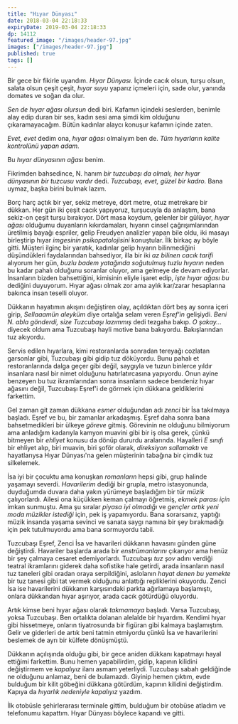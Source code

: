 ```yaml
---
title: "Hıyar Dünyası"
date: 2018-03-04 22:18:33
expiryDate: 2019-03-04 22:18:33
dp: 14112
featured_image: "/images/header-97.jpg"
images: ["/images/header-97.jpg"]
published: true
tags: []
---
```




Bir gece bir fikirle uyandım. *Hıyar Dünyası.* İçinde cacık olsun, turşu olsun,
salata olsun çeşit çeşit, *hıyar suyu* yaparız içmeleri için, sade olur, yanında
domates ve soğan da olur. 

*Sen de hıyar ağası olursun* dedi biri. Kafamın içindeki seslerden, benimle alay
edip duran bir ses, kadın sesi ama şimdi kim olduğunu çıkaramayacağım. Bütün
kadınlar alaycı konuşur kafamın içinde zaten.

*Evet, evet* dedim ona, *hıyar ağası* olmalıyım ben de. *Tüm hıyarların kalite
kontrolünü yapan adam.* 

Bu *hıyar dünyasının ağası* benim. 

Fikrimden bahsedince, N. hanım *bir tuzcubaşı da olmalı, her hıyar dünyasının
bir tuzcusu vardır* dedi. *Tuzcubaşı, evet, güzel bir kadro.* Bana uymaz, başka
birini bulmak lazım.

Borç harç açtık bir yer, sekiz metreye, dört metre, otuz metrekare bir dükkan.
Her gün iki çeşit cacık yapıyoruz, turşucuyla da anlaştım, bana sekiz-on çeşit
turşu bırakıyor. Dört masa koydum, gelenler bir gülüyor, *hıyar ağası* olduğumu
duyanların kıkırdamaları, hıyarın cinsel çağrışımlarından üretilmiş bayağı
espriler, gelip Freudyen analizler yapan bile oldu, iki masayı birleştirip hıyar
*imgesinin psikopatolojisini* konuştular. İlk birkaç ay böyle gitti. Müşteri
ilginç bir yaratık, kadınlar gelip hıyarın bilinmediğini düşündükleri
faydalarından bahsediyor, illa bir iki *az bilinen cacık tarifi* alıyorum her
gün, *buzlu badem yatağında soğutulmuş tuzlu hıyarın* neden bu kadar pahalı
olduğunu soranlar oluyor, ama gelmeye de devam ediyorlar. İnsanların bizden
bahsettiğini, kimisinin eliyle işaret edip, *işte hıyar ağası bu* dediğini
duyuyorum. Hıyar ağası olmak zor ama aylık kar/zarar hesaplarına bakınca insan
teselli oluyor.

Dükkanın hayatımın akışını değiştiren olay, açıldıktan dört beş ay sonra içeri
girip, *Sellaaamün aleyküm* diye ortalığa selam veren *Eşref'in* gelişiydi.
*Beni N. abla gönderdi, size Tuzcubaşı lazımmış* dedi tezgaha bakıp. *O
şakay...* diyecek oldum ama Tuzcubaşı hayli motive bana bakıyordu. Bakışlarından
tuz akıyordu.

Servis edilen hıyarlara, kimi restoranlarda sonradan tereyağı cozlatan garsonlar
gibi, Tuzcubaşı gibi gidip tuz döküyordu. Bunu pahalı et restoranlarında dalga
geçer gibi değil, saygıyla ve tuzun binlerce yıldır insanlara nasıl bir nimet
olduğunu hatırlatırcasına yapıyordu. Onun ayine benzeyen bu tuz ikramlarından
sonra insanların sadece bendeniz hıyar ağasını değil, Tuzcubaşı Eşref'i de
görmek için dükkana geldiklerini farkettim. 

Gel zaman git zaman dükkana *esmer* olduğundan adı *zenci* bir İsa takılmaya
başladı. Eşref ve bu, bir zamanlar arkadaşmış. Eşref daha sonra bana
bahsetmedikleri bir ülkeye *göreve* gitmiş. Görevinin ne olduğunu bilmiyorum ama
anladığım kadarıyla kamyon muavini gibi bir iş olsa gerek, çünkü bitmeyen bir
*ehliyet* konusu da dönüp dururdu aralarında. Hayalleri *E sınıfı* bir ehliyet
alıp, biri muavin, biri şoför olarak, *direksiyon sallamaktı* ve hayatlarıysa
Hıyar Dünyası'na gelen müşterinin tabağına bir çimdik tuz silkelemek.

İsa iyi bir çocuktu ama konuşkan *romanların* hepsi gibi, grup halinde yaşamayı
severdi. *Havarilerim* dediği bir grupla, metro istasyonunda, duyduğumda duvara
daha yakın yürümeye başladığım bir tür *müzik* çalıyorlardı. Ailesi ona küçükken
keman çalmayı öğretmiş, *ekmek parası için* imkan sunmuştu. Ama şu sıralar
*piyasa iyi olmadığı* ve *gençler artık yeni moda müzikler istediği* için, pek
iş yapamıyordu. Bana sorarsanız, yaptığı müzik insanda yaşama sevinci ve sanata
saygı namına bir şey bırakmadığı için pek tutulmuyordu ama bana sormuyordu
tabii.

Tuzcubaşı Eşref, Zenci İsa ve havarileri dükkanın havasını günden güne
değiştirdi. Havariler başlarda arada bir *enstrümanlarını* çıkarıyor ama henüz
bir şey çalmaya cesaret edemiyorlardı. Tuzcubaşı *tuz şov* adını verdiği teatral
ikramlarını giderek daha sofistike hale getirdi, arada insanların nasıl tuz
taneleri gibi oradan oraya serpildiğini, aslolanın *hayat denen bu yemekte* bir
tuz tanesi gibi tat vermek olduğunu anlattığı repliklerini okuyordu. Zenci İsa
ise havarilerini dükkanın karşısındaki parkta ağırlamaya başlamıştı, onlara
dükkandan hıyar aşırıyor, arada cacık götürdüğü oluyordu.

Artık kimse beni hıyar ağası olarak *takmamaya* başladı. Varsa Tuzcubaşı, yoksa
Tuzcubaşı. Ben ortalıkta dolanan alelalde bir hıyardım. Kendimi hıyar gibi
hissetmeye, onların tiyatrosunda bir figüran gibi kalmaya başlamıştım. Gelir ve
giderleri de artık beni tatmin etmiyordu çünkü İsa ve havarilerini beslemek de
ayrı bir külfete dönüşmüştü.

Dükkanın açılışında olduğu gibi, bir gece aniden dükkanı kapatmayı hayal
ettiğimi farkettim. Bunu hemen yapabilirdim, gidip, kapının kilidini değiştirmem
ve *kapalıyız* ilanı asmam yeterliydi. Tuzcubaşı sabah geldiğinde ne olduğunu
anlamaz, beni de bulamazdı. Giyinip hemen çıktım, evde bulduğum bir kilit
göbeğini dükkana götürdüm, kapının kilidini değiştirdim. Kapıya da *hıyarlık
nedeniyle kapalıyız* yazdım.

İlk otobüsle şehirlerarası terminale gittim, bulduğum bir otobüse atladım ve
telefonumu kapattım. Hıyar Dünyası böylece kapandı ve gitti. 

